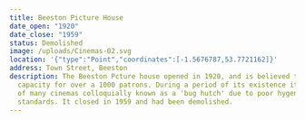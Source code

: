 ```yaml
---
title: Beeston Picture House
date_open: "1920"
date_close: "1959"
status: Demolished
image: /uploads/Cinemas-02.svg
location: '{"type":"Point","coordinates":[-1.5676787,53.7721162]}'
address: Town Street, Beeston
description: The Beeston Pcture house opened in 1920, and is believed to had
  capacity for over a 1000 patrons. During a period of its existence it was one
  of many cinemas colloquially known as a 'bug hutch' due to poor hygene
  standards. It closed in 1959 and had been demolished.
---
```

